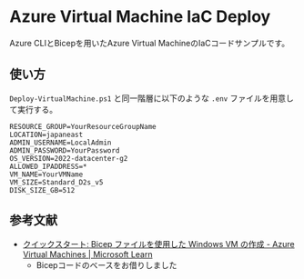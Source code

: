 # Azure Virtual Machine IaC Deploy

Azure CLIとBicepを用いたAzure Virtual MachineのIaCコードサンプルです。

## 使い方

`Deploy-VirtualMachine.ps1` と同一階層に以下のような `.env` ファイルを用意して実行する。

```.env
RESOURCE_GROUP=YourResourceGroupName
LOCATION=japaneast
ADMIN_USERNAME=LocalAdmin
ADMIN_PASSWORD=YourPassword
OS_VERSION=2022-datacenter-g2
ALLOWED_IPADDRESS=*
VM_NAME=YourVMName
VM_SIZE=Standard_D2s_v5
DISK_SIZE_GB=512
```

## 参考文献

- [クイックスタート: Bicep ファイルを使用した Windows VM の作成 - Azure Virtual Machines | Microsoft Learn](https://learn.microsoft.com/ja-jp/azure/virtual-machines/windows/quick-create-bicep?tabs=CLI)
  - Bicepコードのベースをお借りしました
